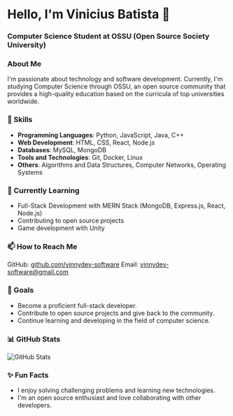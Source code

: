 # Hello, I'm Vinicius Batista 👋

### Computer Science Student at OSSU (Open Source Society University)

### About Me

I'm passionate about technology and software development. Currently, I'm studying Computer Science through OSSU, an open source community that provides a high-quality education based on the curricula of top universities worldwide.

### 🚀 Skills

- **Programming Languages**: Python, JavaScript, Java, C++
- **Web Development**: HTML, CSS, React, Node.js
- **Databases**: MySQL, MongoDB
- **Tools and Technologies**: Git, Docker, Linux
- **Others**: Algorithms and Data Structures, Computer Networks, Operating Systems



### 🌱 Currently Learning

- Full-Stack Development with MERN Stack (MongoDB, Express.js, React, Node.js)
- Contributing to open source projects
- Game development with Unity

### 📫 How to Reach Me

GitHub: [github.com/vinnydev-software](https://github.com/vinnydev-software)
Email: vinnydev-software@gmail.com


### 🎯 Goals

- Become a proficient full-stack developer.
- Contribute to open source projects and give back to the community.
- Continue learning and developing in the field of computer science.


### 📊 GitHub Stats

![GitHub Stats](https://github-readme-stats.vercel.app/api?username=vinnydev-software&show_icons=true&theme=radical)


### ✨ Fun Facts

- I enjoy solving challenging problems and learning new technologies.
- I'm an open source enthusiast and love collaborating with other developers.

